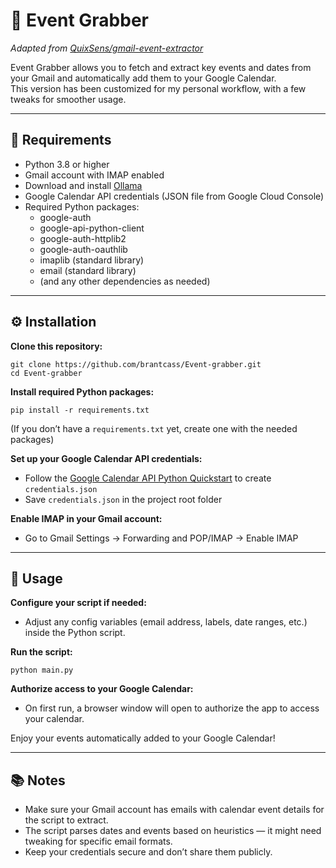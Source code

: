 <h1>📅 Event Grabber</h1>
<p><em>Adapted from <a href="https://github.com/QuixSens/gmail-event-extractor">QuixSens/gmail-event-extractor</a></em></p>

<p>Event Grabber allows you to fetch and extract key events and dates from your Gmail and automatically add them to your Google Calendar.<br>
This version has been customized for my personal workflow, with a few tweaks for smoother usage.</p>

<hr>

<h2>🔧 Requirements</h2>
<ul>
  <li>Python 3.8 or higher</li>
  <li>Gmail account with IMAP enabled</li>
  <li>Download and install <a href="https://ollama.com" target="_blank" rel="noopener noreferrer">Ollama</a></li>
  <li>Google Calendar API credentials (JSON file from Google Cloud Console)</li>
  <li>Required Python packages:
    <ul>
      <li>google-auth</li>
      <li>google-api-python-client</li>
      <li>google-auth-httplib2</li>
      <li>google-auth-oauthlib</li>
      <li>imaplib (standard library)</li>
      <li>email (standard library)</li>
      <li>(and any other dependencies as needed)</li>
    </ul>
  </li>
</ul>

<hr>

<h2>⚙️ Installation</h2>

<p><strong>Clone this repository:</strong></p>
<pre><code>git clone https://github.com/brantcass/Event-grabber.git
cd Event-grabber
</code></pre>

<p><strong>Install required Python packages:</strong></p>
<pre><code>pip install -r requirements.txt
</code></pre>
<p>(If you don’t have a <code>requirements.txt</code> yet, create one with the needed packages)</p>

<p><strong>Set up your Google Calendar API credentials:</strong></p>
<ul>
  <li>Follow the <a href="https://developers.google.com/calendar/api/quickstart/python">Google Calendar API Python Quickstart</a> to create <code>credentials.json</code></li>
  <li>Save <code>credentials.json</code> in the project root folder</li>
</ul>

<p><strong>Enable IMAP in your Gmail account:</strong></p>
<ul>
  <li>Go to Gmail Settings → Forwarding and POP/IMAP → Enable IMAP</li>
</ul>

<hr>

<h2>🚀 Usage</h2>
<p><strong>Configure your script if needed:</strong></p>
<ul>
  <li>Adjust any config variables (email address, labels, date ranges, etc.) inside the Python script.</li>
</ul>

<p><strong>Run the script:</strong></p>
<pre><code>python main.py
</code></pre>

<p><strong>Authorize access to your Google Calendar:</strong></p>
<ul>
  <li>On first run, a browser window will open to authorize the app to access your calendar.</li>
</ul>

<p>Enjoy your events automatically added to your Google Calendar!</p>

<hr>

<h2>📚 Notes</h2>
<ul>
  <li>Make sure your Gmail account has emails with calendar event details for the script to extract.</li>
  <li>The script parses dates and events based on heuristics — it might need tweaking for specific email formats.</li>
  <li>Keep your credentials secure and don’t share them publicly.</li>
</ul>

